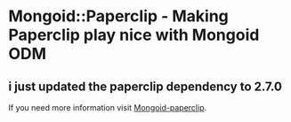 Mongoid::Paperclip - Making Paperclip play nice with Mongoid ODM
================================================================

i just updated the paperclip dependency to 2.7.0
------------------------------------------------

If you need more information visit [Mongoid-paperclip](https://github.com/meskyanichi/mongoid-paperclip).